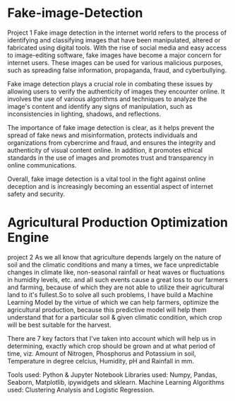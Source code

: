 # Fake-image-Detection
Project 1
Fake image detection in the internet world refers to the process of identifying and classifying images that have been manipulated, altered or fabricated using digital tools. With the rise of social media and easy access to image-editing software, fake images have become a major concern for internet users. These images can be used for various malicious purposes, such as spreading false information, propaganda, fraud, and cyberbullying.

Fake image detection plays a crucial role in combating these issues by allowing users to verify the authenticity of images they encounter online. It involves the use of various algorithms and techniques to analyze the image's content and identify any signs of manipulation, such as inconsistencies in lighting, shadows, and reflections.

The importance of fake image detection is clear, as it helps prevent the spread of fake news and misinformation, protects individuals and organizations from cybercrime and fraud, and ensures the integrity and authenticity of visual content online. In addition, it promotes ethical standards in the use of images and promotes trust and transparency in online communications.

Overall, fake image detection is a vital tool in the fight against online deception and is increasingly becoming an essential aspect of internet safety and security.

# Agricultural Production Optimization Engine
project 2
As we all know that agriculture depends largely on the nature of soil and the climatic conditions and many a times, we face unpredictable changes in climate like, non-seasonal rainfall or heat waves or fluctuations in humidity levels, etc. and all such events cause a great loss to our farmers and farming, because of which they are not able to utilize their agricultural land to it's fullest.So to solve all such problems, I have build a Machine Learning Model by the virtue of which we can help farmers, optimize the agricultural production, because this predictive model will help them understand that for a particular soil & given climatic condition, which crop will be best suitable for the harvest.

There are 7 key factors that I've taken into account which will help us in determining, exactly which crop should be grown and at what period of time, viz. Amount of Nitrogen, Phosphorus and Potassium in soil, Temperature in degree celcius, Humidity, pH and Rainfall in mm.

Tools used: Python & Jupyter Notebook Libraries used: Numpy, Pandas, Seaborn, Matplotlib, ipywidgets and sklearn. Machine Learning Algorithms used: Clustering Analysis and Logistic Regression.


